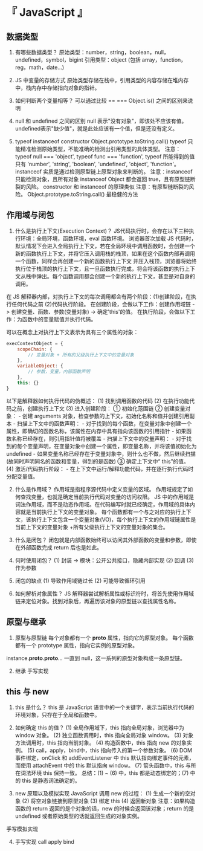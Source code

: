 # 『 JavaScript 』
## 数据类型
1. 有哪些数据类型？
  原始类型：number，string，boolean，null，undefined，symbol，bigint
  引用类型：object (包括 array，function，reg，math，date...)

2. JS 中变量的存储方式
  原始类型存储在栈中，引用类型的内容存储在堆内存中，栈内存中存储指向对象的指针。

3. 如何判断两个变量相等？
  可以通过比较 == === Object.is() 之间的区别来说明

4. null 和 undefined 之间的区别
  null 表示"没有对象"，即该处不应该有值。
  undefined表示"缺少值"，就是此处应该有一个值，但是还没有定义。

5. typeof instanceof constructor Object.prototype.toString.call()
  typeof 
  只能精准检测原始类型，不能准确的检测出引用类型的具体类型。
  注意： typeof null === 'object', typeof func === 'function', typeof 所能得到的值只有 'number', 'string', 'boolean', 'undefined', 'object', 'function'。
  instanceof
  实质是通过检测原型链上原型对象来判断的。
  注意：instanceof 只能检测对象，且所有对象 instanceof Object 都会返回 true，且有原型链断裂的风险。
  constructor
  和 instanceof 的原理类似
  注意：有原型链断裂的风险。
  Object.prototype.toString.call()
  最稳健的方法


## 作用域与闭包
1. 什么是执行上下文(Execution Context)？
  JS代码执行时，会存在以下三种执行环境：全局环境，函数环境，eval 函数环境。
  浏览器首次加载 JS 代码时，默认情况下会进入全局执行上下文，若在全局环境中调用函数时，会创建一个新的函数执行上下文，并将它压入调用栈的栈顶，如果在这个函数内部再调用一个函数，同样会再创建一个新的函数执行上下文
  并压入栈顶，浏览器将始终执行位于栈顶的执行上下文，且一旦函数执行完成，将会将该函数的执行上下文从栈中弹出。每个函数调用都会创建一个新的执行上下文，甚至是对自身的调用。

  在 JS 解释器内部，对执行上下文的每次调用都会有两个阶段：(1)创建阶段，在执行任何代码之前 (2)代码执行阶段。
  在创建阶段，会做以下工作：创建作用域链 -> 创建变量、函数、参数(变量对象) -> 确定'this'的值。
  在执行阶段，会做以下工作：为函数中的变量赋值并执行代码。

  可以在概念上对执行上下文表示为具有三个属性的对象：
  ```javascript
  execContextObject = {
      scopeChain: {
          // 变量对象 + 所有的父级执行上下文中的变量对象
      },
      variableObject: {
          // 参数，变量，内部函数声明
      },
      this: {}
  }
  ```
  以下是解释器如何执行代码的伪概述：
  (1) 找到调用函数的代码
  (2) 在执行功能代码之前，创建执行上下文
  (3) 进入创建阶段：
      ① 初始化范围链
      ② 创建变量对象：
        - 创建 arguments 对象，检查参数的上下文，初始化名称和值并创建引用副本
        - 扫描上下文中的函数声明：
            - 对于找到的每个函数，在变量对象中创建一个属性，即确切的函数名称，该属性在内存中具有指向该函数的引用指针
            - 如果函数名称已经存在，则引用指针值将被覆盖
        - 扫描上下文中的变量声明：
            - 对于找到的每个变量声明，在变量对象中创建一个属性，即变量名称，并将该值初始化为undefined
            - 如果变量名称已经存在于变量对象中，则什么也不做，然后继续扫描 (故同时声明同名的函数和变量，得到的是函数)
      ③ 确定上下文中“ this”的值。
  (4) 激活/代码执行阶段：
      - 在上下文中运行/解释功能代码，并在逐行执行代码时分配变量值。

2. 什么是作用域？
  作用域是指程序源代码中定义变量的区域。
  作用域规定了如何查找变量，也就是确定当前执行代码对变量的访问权限。
  JS 中的作用域是词法作用域，而不是动态作用域。在代码编写时就已经确定，作用域的具体内容就是当前执行上下文的变量对象。
  每个函数都有一个与之对应的执行上下文，该执行上下文包含一个变量对象(VO)，每个执行上下文的作用域链属性是当前上下文的变量对象 +所有父级执行上下文的变量对象的集合。

3. 什么是闭包？
  闭包就是内部函数始终可以访问其外部函数的变量和参数，即使在外部函数完成 return 后也是如此。

4. 何时使用闭包？
  (1) 封装 -> 模块：公开公共接口，隐藏内部实现
  (2) 回调
  (3) 作为参数

5. 闭包的缺点
  (1) 导致作用域链过长
  (2) 可能导致循环引用

6. 如何解析对象属性？
  JS 解释器尝试解析属性或标识符时，将首先使用作用域链来定位对象。找到对象后，再遍历该对象的原型链以查找属性名称。


## 原型与继承
1. 原型与原型链
  每个对象都有一个 __proto__ 属性，指向它的原型对象。
  每个函数都有一个 prototype 属性，指向它实例的原型对象。

  instance.__proto__.__proto__... 一直到 null，这一系列的原型对象构成一条原型链。

2. 继承
  手写实现


## this 与 new
1. this 是什么？
  this 是 JavaScript 语言中的一个关键字，表示当前执行代码的环境对象，只存在于全局和函数中。

2. 如何确定 this 的值？
  (1) 全局作用域下，this 指向全局对象，浏览器中为 window 对象。
  (2) 独立函数调用时，this 指向全局对象 window。
  (3) 对象方法调用时，this 指向当前对象。
  (4) 构造函数中，this 指向 new 的对象实例。
  (5) call，apply，bind中，this 指向传入的第一个参数对象。
  (6) DOM 事件绑定，onClick 和 addEventListener 中 this 默认指向绑定事件的元素，而使用 attachEvent 中的 this 默认指向 window。
  (7) 箭头函数中，this 与所在词法环境 this 保持一致。
  总结：(1) ~ (6) 中，this 都是动态绑定的；(7) 中的 this 是静态词法确定的。

3. new 原理以及模拟实现
  JavaScript 调用 new 的过程：
    (1) 生成一个新的空对象
    (2) 将空对象链接到原型对象
    (3) 绑定 this
    (4) 返回新对象
  注意：如果构造函数的 return 返回的是个对象的话，new 的时候会返回该对象；return 的是 undefined 或者原始类型的话就返回生成的对象实例。

  手写模拟实现

4. 手写实现 call apply bind